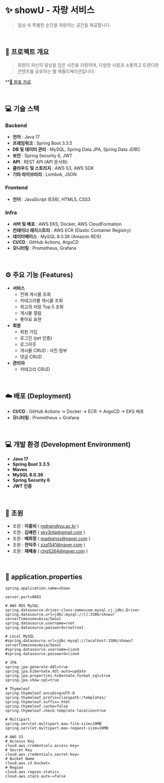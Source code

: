 
# ✨ showU - 자랑 서비스
> 일상 속 특별한 순간을 자랑하는 공간을 제공합니다.

<br>

## 📌 프로젝트 개요
> 회원이 자신의 일상을 담은 사진을 자랑하며, 다양한 사람과 소통하고 트렌디한 콘텐츠를 공유하는 웹 애플리케이션입니다.

**[📄 발표 자료](https://github.com/Cloud-Engineering2/project2-team4/blob/main/2%EC%B0%A8%204%ED%8C%80%20%EB%B0%9C%ED%91%9C%20%EC%9E%90%EB%A3%8C.pdf)

<br>

## 💻 기술 스택
### Backend
- **언어** : Java 17  
- **프레임워크** : Spring Boot 3.3.5
- **DB 및 데이터 관리** : MySQL, Spring Data JPA, Spring Data JDBC
- **보안** : Spring Security 6, JWT
- **API** : REST API (API 문서화)
- **클라우드 및 스토리지** : AWS S3, AWS SDK
- **기타 라이브러리** : Lombok, JSON

### Frontend
- **언어** : JavaScript (ES6), HTML5, CSS3

### Infra
- **서버 및 배포** : AWS EKS, Docker, AWS CloudFormation
- **컨테이너 레지스트리** : AWS ECR (Elastic Container Registry)
- **데이터베이스** : MySQL 8.0.36 (Amazon RDS)
- **CI/CD** : GitHub Actions, ArgoCD
- **모니터링** : Prometheus, Grafana

<br>

## ⚙️ 주요 기능 (Features)
- **서비스**
  - 전체 게시물 조회
  - 카테고리별 게시물 조회
  - 최고의 자랑 Top 5 조회
  - 게시물 열람
  - 좋아요 표현
- **회원**
  - 회원 가입
  - 로그인 (jwt 인증)
  - 로그아웃
  - 게시물 CRUD : 사진 첨부 
  - 댓글 CRUD
- **관리자**
  - 카테고리 CRUD

<br>

## ☁️ 배포 (Deployment)
- **CI/CD** : GitHub Actions → Docker → ECR → ArgoCD → EKS 배포
- **모니터링** : Prometheus + Grafana

<br>

## 💻 개발 환경 (Development Environment)
- **Java 17**
- **Spring Boot 3.3.5**
- **Maven**
- **MySQL 8.0.36**
- **Spring Security 6**
- **JWT 인증**

<br>

## 👥 조원
- 조장 : **이홍비** ( redrain@yu.ac.kr )
- 조원 : **김예린** ( sky3nlq@gmail.com )
- 조원 : **배희창** ( madsenss@naver.com )
- 조원 : **전익주** ( zza1541@naver.com )
- 조원 : **채혜송** ( chg5264@naver.com )

<br>

## 📄 application.properties

```
spring.application.name=showu

server.port=8081

# AWS RDS MySQL
spring.datasource.driver-class-name=com.mysql.cj.jdbc.Driver
spring.datasource.url=jdbc:mysql://[]:3306/showu?serverTimezone=Asia/Seoul
spring.datasource.username=root
spring.datasource.password=rootroot

# Local MySQL
#spring.datasource.url=jdbc:mysql://localhost:3306/showu?serverTimezone=Asia/Seoul
#spring.datasource.username=lion4
#spring.datasource.password=lion4

# JPA
spring.jpa.generate-ddl=true
spring.jpa.hibernate.ddl-auto=update
spring.jpa.properties.hibernate.format_sql=true
spring.jpa.show-sql=true

# Thymeleaf
spring.thymeleaf.encoding=UTF-8
spring.thymeleaf.prefix=classpath:/templates/
spring.thymeleaf.suffix=.html
spring.thymeleaf.cache=false
spring.thymeleaf.check-template-location=true

# Multipart
spring.servlet.multipart.max-file-size=10MB
spring.servlet.multipart.max-request-size=10MB

# AWS S3
# Accesss Key
cloud.aws.credentials.access-key=
# Secret Key
cloud.aws.credentials.secret-key=
# Bucket Name
cloud.aws.s3.bucket=
# Region
cloud.aws.region.static=
cloud.aws.stack.auto-=false

```
